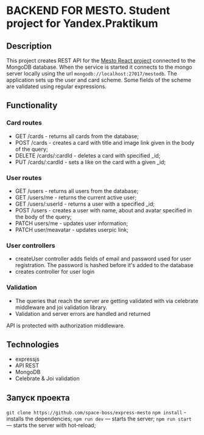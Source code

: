 # BACKEND FOR MESTO. Student project for Yandex.Praktikum

## Description
This project creates REST API for the [Mesto React project](https://github.com/space-boss/mesto-react) connected to the MongoDB database. When the service is started it connects to the mongo server locally using the url `mongodb://localhost:27017/mestodb`. The application sets up the user and card scheme. Some fields of the scheme are validated using regular expressions. 

## Functionality
### Card routes
* GET /cards - returns all cards from the database;
* POST /cards - creates a card with title and image link given in the body of the query;
* DELETE /cards/:cardId - deletes a card with specified _id;
* PUT /cards/:cardId - sets a like on the card with a given _id; 

### User routes
* GET /users - returns all users from the database;
* GET /users/me - returns the current active user;
* GET /users/:userId - returns a user with a specified _id;
* POST /users - creates a user with name, about and avatar specified in the body of the query;
* PATCH users/me - updates user information;
* PATCH user/meavatar - updates userpic link;

### User controllers
* createUser controller adds fields of email and password used for user registration. The password is hashed before it's added to the database
* creates controller for user login 

### Validation
* The queries that reach the server are getting validated with via celebrate middleware and joi validation library. 
* Validation and server errors are handled and returned

API is protected with authorization middleware. 

## Technologies
* expressjs
* API REST
* MongoDB
* Celebrate & Joi validation

## Запуск проекта
`git clone https://github.com/space-boss/express-mesto`
`npm install` - installs the dependencies;
`npm run dev` — starts the server; 
`npm run start` — starts the server with hot-reload;
